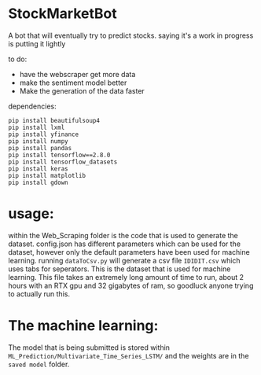 # StockMarketBot
 A bot that will eventually try to predict stocks.
 saying it's a work in progress is putting it lightly

to do:
  - have the webscraper get more data
  - make the sentiment model better
  - Make the generation of the data faster

dependencies:
```
pip install beautifulsoup4
pip install lxml
pip install yfinance
pip install numpy
pip install pandas
pip install tensorflow==2.8.0
pip install tensorflow_datasets
pip install keras
pip install matplotlib
pip install gdown
```

# usage:
  within the Web_Scraping folder is the code that is used to generate the dataset. config.json has different parameters which can be used for the dataset, however only the default parameters have been used for machine learning. running `dataToCsv.py` will generate a csv file `IDIDIT.csv` which uses tabs for seperators. This is the dataset that is used for machine learning. This file takes an extremely long amount of time to run, about 2 hours with an RTX gpu and 32 gigabytes of ram, so goodluck anyone trying to actually run this. 

# The machine learning:
  The model that is being submitted is stored within `ML_Prediction/Multivariate_Time_Series_LSTM/` and the weights are in the `saved model` folder.
